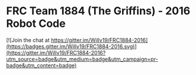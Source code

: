 # FRC Team 1884 (The Griffins) - 2016 Robot Code

[![Join the chat at https://gitter.im/Willv19/FRC1884-2016](https://badges.gitter.im/Willv19/FRC1884-2016.svg)](https://gitter.im/Willv19/FRC1884-2016?utm_source=badge&utm_medium=badge&utm_campaign=pr-badge&utm_content=badge)
